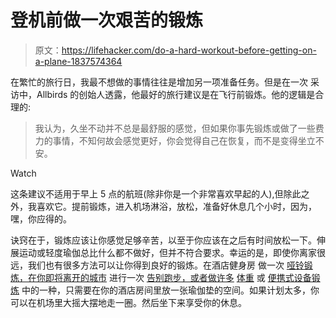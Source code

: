 # 登机前做一次艰苦的锻炼

> 原文：<https://lifehacker.com/do-a-hard-workout-before-getting-on-a-plane-1837574364>

在繁忙的旅行日，我最不想做的事情往往是增加另一项准备任务。但是在一次 采访中，Allbirds 的创始人透露，他最好的旅行建议是在飞行前锻炼。他的逻辑是合理的:

> 我认为，久坐不动并不总是最舒服的感觉，但如果你事先锻炼或做了一些费力的事情，不知何故会感觉更好，你会觉得自己在恢复，而不是变得坐立不安。

Watch

这条建议不适用于早上 5 点的航班(除非你是一个非常喜欢早起的人),但除此之外，我喜欢它。提前锻炼，进入机场淋浴，放松，准备好休息几个小时，因为，嘿，你应得的。

诀窍在于，锻炼应该让你感觉足够辛苦，以至于你应该在之后有时间放松一下。伸展运动或轻度瑜伽总比什么都不做好，但并不符合要求。幸运的是，即使你离家很远，我们也有很多方法可以让你得到良好的锻炼。在酒店健身房 做一次 [哑铃锻炼，在你即将离开的城市](https://vitals.lifehacker.com/how-to-get-a-good-workout-in-a-crappy-hotel-gym-1830405477) 进行一次 [告别跑步，或者做许多](https://lifehacker.com/the-beginners-guide-to-safe-urban-running-1727699007) [体重](https://vitals.lifehacker.com/work-every-muscle-with-this-bodyweight-exercise-chart-1830653250) 或 [便携式设备锻炼](https://vitals.lifehacker.com/use-resistance-bands-for-travel-friendly-workouts-1758183618) 中的一种，只需要在你的酒店房间里放一张瑜伽垫的空间。如果计划太多，你可以在机场里大摇大摆地走一圈。然后坐下来享受你的休息。